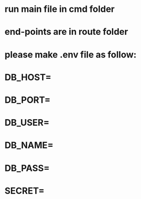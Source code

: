 # run main file in cmd folder
# end-points are in route folder

# please make .env file as follow:
# DB_HOST=
# DB_PORT=
# DB_USER=
# DB_NAME=
# DB_PASS=
# SECRET=
